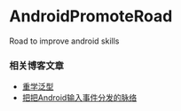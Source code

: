 # AndroidPromoteRoad
Road to improve android skills

### 相关博客文章
- [重学泛型](https://juejin.im/post/6876221872204316685)
- [把把Android输入事件分发的脉络](https://juejin.cn/post/6910892469722808333)
